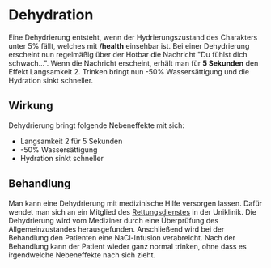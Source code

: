 # Dehydration

Eine Dehydrierung entsteht, wenn der Hydrierungszustand des Charakters unter 5% fällt, welches mit **/health** einsehbar ist. Bei einer Dehydrierung erscheint nun regelmäßig über der Hotbar die Nachricht "Du fühlst dich schwach...". Wenn die Nachricht erscheint, erhält man für **5 Sekunden** den Effekt Langsamkeit 2. Trinken bringt nun -50% Wassersättigung und die Hydration sinkt schneller.

## Wirkung
Dehydrierung bringt folgende Nebeneffekte mit sich:

- Langsamkeit 2 für 5 Sekunden
- -50% Wassersättigung
- Hydration sinkt schneller

## Behandlung

Man kann eine Dehydrierung mit medizinische Hilfe versorgen lassen. Dafür wendet man sich an ein Mitglied des [Rettungsdienstes](../../pages/fraktionen/rettungsdienst.md) in der Uniklinik. Die Dehydrierung wird vom Mediziner durch eine Überprüfung des Allgemeinzustandes herausgefunden. Anschließend wird bei der Behandlung den Patienten eine NaCl-Infusion verabreicht. 
Nach der Behandlung kann der Patient wieder ganz normal trinken, ohne dass es irgendwelche Nebeneffekte nach sich zieht.
